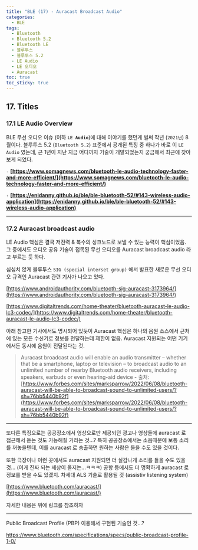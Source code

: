 ```yaml
---
title: "BLE (17) - Auracast Broadcast Audio"
categories:
  - BLE
tags:
  - Bluetooth
  - Bluetooth 5.2
  - Bluetooth LE
  - 블루투스
  - 블루투스 5.2
  - LE Audio
  - LE 오디오
  - Auracast
toc: true
toc_sticky: true
---
```


## 17. Titles

### 17.1 LE Audio Overview

BLE 무선 오디오 이슈 (이하 **`LE Audio`**)에 대해 이야기를 했던게 벌써 작년 (`2021년`) 8월이다. 블루투스 5.2 (`Bluetooth 5.2`) 표준에서 공개된 특징 중 하나가 바로 이 `LE Audio` 였는데, 근 1년이 지난 지금 어디까지 기술이 개발되었는지 궁금해서 최근에 찾아보게 되었다.

`-` **[https://www.somagnews.com/bluetooth-le-audio-technology-faster-and-more-efficient/](https://www.somagnews.com/bluetooth-le-audio-technology-faster-and-more-efficient/)**

`-` **[https://enidanny.github.io/ble/ble-bluetooth-52/#143-wireless-audio-application](https://enidanny.github.io/ble/ble-bluetooth-52/#143-wireless-audio-application)**

---

### 17.2 Auracast broadcast audio


LE Audio 핵심은 결국 저전력 & 복수의 싱크노드로 보낼 수 있는 능력이 핵심이었음.
그 중에서도 오디오 공유 기술이 접목된 무선 오디오를 Auracast broadcast audio 라고 부르는 듯 하다.

심심치 않게 블루투스 `SIG (special interset group)` 에서 발표한 새로운 무선 오디오 규격인 Auracast 관련 기사가 나오고 있다.

[https://www.androidauthority.com/bluetooth-sig-auracast-3173964/](https://www.androidauthority.com/bluetooth-sig-auracast-3173964/)

[https://www.digitaltrends.com/home-theater/bluetooth-auracast-le-audio-lc3-codec/](https://www.digitaltrends.com/home-theater/bluetooth-auracast-le-audio-lc3-codec/)



아래 참고한 기사에서도 명시되어 있듯이 Auracast 핵심은 하나의 음원 소스에서 근처에 있는 모든 수신기로 정보를 전달하는데 제한이 없음. Auracast 지원되는 어떤 기기에서든 동시에 음원이 전달된다는 것.

>Auracast broadcast audio will enable an audio transmitter – whether that be a smartphone, laptop or television – to broadcast audio to an unlimited number of nearby Bluetooth audio receivers, including speakers, earbuds or even hearing-aid device - 출처: [https://www.forbes.com/sites/marksparrow/2022/06/08/bluetooth-auracast-will-be-able-to-broadcast-sound-to-unlimited-users/?sh=76bb5440b92f](https://www.forbes.com/sites/marksparrow/2022/06/08/bluetooth-auracast-will-be-able-to-broadcast-sound-to-unlimited-users/?sh=76bb5440b92f)

---

또다른 특징으로는 공공장소에서 영상으로만 제공되던 광고나 영상들에 auracast 로 접근해서 듣는 것도 가능해질 거라는 것...? 특히 공공장소에서는 소음때문에 보통 소리를 꺼놓을텐데, 이를 auracast 로 송출하면 원하는 사람은 들을 수도 있을 것이다.

또한 극장이나 이런 곳에서도 auracast 지원되면 더 실감나게 소리를 들을 수도 있을 것... (이게 진짜 되는 세상이 올지는...ㅋㅋㅋ) 공항 등에서도 더 명확하게 auracast 로 정보를 받을 수도 있겠지. 차세대 ALS 기술로 활용될 것 (assistiv listening system)

[https://www.bluetooth.com/auracast/](https://www.bluetooth.com/auracast/)

자세한 내용은 위에 링크를 참조하자

---

Public Broadcast Profile (PBP) 이용해서 구현된 기술인 것...?

https://www.bluetooth.com/specifications/specs/public-broadcast-profile-1-0/
